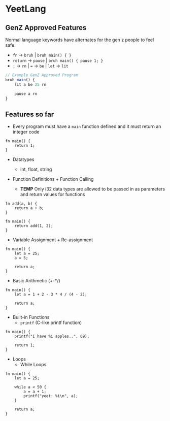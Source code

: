 # YeetLang

## GenZ Approved Features
Normal language keywords have alternates for the gen z people to feel safe.
- `fn` -> `bruh` | `bruh main() { }`
- `return` -> `pause` | `bruh main() { pause 1; }`
- `;` -> `rn` | `=` -> `be` | `let` -> `lit`
```js
// Example GenZ Approved Program
bruh main() {
    lit a be 25 rn

    pause a rn
}
```

## Features so far
- Every program must have a `main` function defined and it must return an integer code
```
fn main() {
    return 1;
}
```

- Datatypes
    - int, float, string

- Function Definitions + Function Calling
    - **TEMP** Only i32 data types are allowed to be passed in as parameters and return values for functions
```
fn add(a, b) {
    return a + b;
}

fn main() {
    return add(1, 2);
}
```

- Variable Assignment + Re-assignment
```
fn main() {
    let a = 25;
    a = 5;

    return a;
}
```

- Basic Arithmetic (+-*/)
```
fn main() {
    let a = 1 + 2 - 3 * 4 / (4 - 2);

    return a;
}
```

- Built-in Functions
    - `printf` (C-like printf function)
```
fn main() {
    printf("I have %i apples..", 69);
    
    return 1;
}
```

- Loops
    - While Loops
```
fn main() {
    let a = 25;

    while a < 50 {
        a = a + 1;
        printf("yeet: %i\n", a);
    }

    return a;
}
```